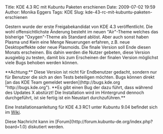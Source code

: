 Title: KDE 4.3 RC mit Kubuntu Paketen erschienen
Date: 2009-07-02 19:59
Author: Monika Eggers
Tags: KDE
Slug: kde-43-rc-mit-kubuntu-paketen-erschienen

Gestern wurde der erste Freigabekandidat von KDE 4.3 veröffentlicht. Die
wohl offensichtlichste Änderung besteht im neuen "Air"-Theme welches das
bisherige "Oxygen"-Theme als Standard ablöst. Aber auch sonst haben
Plasma und Kwin eine Menge Neuerungen erfahren, z.B. neue Desktopeffekte
oder neue Plasmoids. Die finale Version soll Ende diesen Monats
erscheinen. Bis dahin werden die Nutzer gebeten, diese Version ausgiebig
zu testen, damit bis zum Erscheinen der finalen Version möglichst viele
Bugs behoben werden können.

</p>
**Achtung:** Diese Version ist nicht für Endbenutzer gedacht, sondern
nur für Benutzer die sich an den Tests beteiligen möchten. Bugs können
direkt [an das KDE Team gemeldet
werden](http://bugs.kde.org "http://bugs.kde.org").
**Es gibt einen Bug der dazu führt, dass während des Updates X abstürzt!
Die Installation wird im Hintergrund dennoch durchgeführt, ist sie
fertig ist ein Neustart durchzuführen.**

</p>
<!--break--><!--break-->

Eine Installationsanleitung für KDE 4.3 RC1 unter Kubuntu 9.04 befindet
sich im
[Wiki](http://wiki.kubuntu-de.org/Installation/Upgrade/Kubuntu_9.04_auf_KDE_4.3_aktualisieren "http://wiki.kubuntu-de.org/Installation/Upgrade/Kubuntu_9.04_auf_KDE_4.3_aktualisieren").

</p>
Diese Nachricht kann im
[Forum](http://forum.kubuntu-de.org/index.php?board=1.0) diskutiert
werden.

</p>

